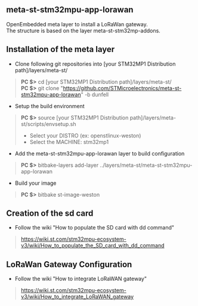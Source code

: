 ## meta-st-stm32mpu-app-lorawan

OpenEmbedded meta layer to install a LoRaWan gateway.<br>
The structure is based on the layer meta-st-stm32mp-addons.

## Installation of the meta layer

* Clone following git repositories into [your STM32MP1 Distribution path]/layers/meta-st/
 > **PC $>** cd [your STM32MP1 Distribution path]/layers/meta-st/<br>
 > **PC $>** git clone "https://github.com/STMicroelectronics/meta-st-stm32mpu-app-lorawan" -b dunfell<br>

* Setup the build environment
 > **PC $>** source [your STM32MP1 Distribution path]/layers/meta-st/scripts/envsetup.sh
 > * Select your DISTRO (ex: openstlinux-weston)
 > * Select the MACHINE: stm32mp1<br>

* Add the meta-st-stm32mpu-app-lorawan layer to build configuration
 > **PC $>** bitbake-layers add-layer ../layers/meta-st/meta-st-stm32mpu-app-lorawan<br>
 
* Build your image
 > **PC $>** bitbake st-image-weston<br>

## Creation of the sd card
* Follow the wiki "How to populate the SD card with dd command"
 > https://wiki.st.com/stm32mpu-ecosystem-v3/wiki/How_to_populate_the_SD_card_with_dd_command<br>

## LoRaWan Gateway Configuration
* Follow the wiki "How to integrate LoRaWAN gateway"
 > https://wiki.st.com/stm32mpu-ecosystem-v3/wiki/How_to_integrate_LoRaWAN_gateway<br>
 
